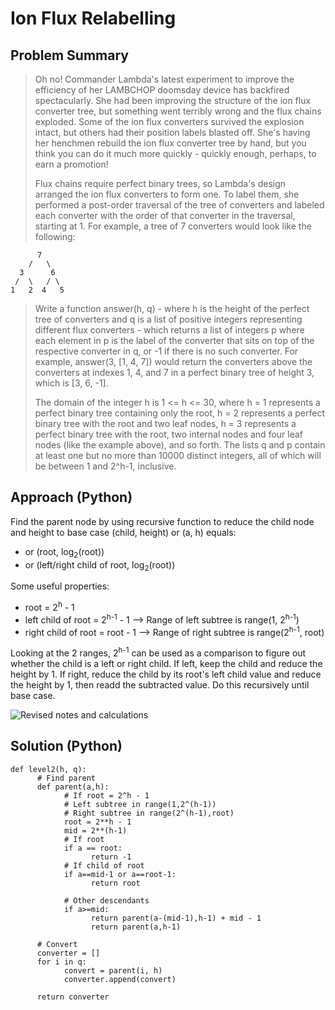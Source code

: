 # Ion Flux Relabelling 

## Problem Summary
> Oh no! Commander Lambda's latest experiment to improve the efficiency of her LAMBCHOP doomsday device has backfired spectacularly. She had been improving the structure of the ion flux converter tree, but something went terribly wrong and the flux chains exploded. Some of the ion flux converters survived the explosion intact, but others had their position labels blasted off. She's having her henchmen rebuild the ion flux converter tree by hand, but you think you can do it much more quickly - quickly enough, perhaps, to earn a promotion!
>
> Flux chains require perfect binary trees, so Lambda's design arranged the ion flux converters to form one. To label them, she performed a post-order traversal of the tree of converters and labeled each converter with the order of that converter in the traversal, starting at 1. For example, a tree of 7 converters would look like the following:
```
      7
    /   \
  3      6
 /  \   / \
1   2  4   5
```
> Write a function answer(h, q) - where h is the height of the perfect tree of converters and q is a list of positive integers representing different flux converters - which returns a list of integers p where each element in p is the label of the converter that sits on top of the respective converter in q, or -1 if there is no such converter. For example, answer(3, [1, 4, 7]) would return the converters above the converters at indexes 1, 4, and 7 in a perfect binary tree of height 3, which is [3, 6, -1].
>
> The domain of the integer h is 1 <= h <= 30, where h = 1 represents a perfect binary tree containing only the root, h = 2 represents a perfect binary tree with the root and two leaf nodes, h = 3 represents a perfect binary tree with the root, two internal nodes and four leaf nodes (like the example above), and so forth. The lists q and p contain at least one but no more than 10000 distinct integers, all of which will be between 1 and 2^h-1, inclusive.

## Approach (Python)
Find the parent node by using recursive function to reduce the child node and height to base case (child, height) or (a, h) equals:
- or (root, log<sub>2</sub>(root))
- or (left/right child of root, log<sub>2</sub>(root))

Some useful properties:
- root = 2<sup>h</sup> - 1
- left child of root = 2<sup>h-1</sup> - 1 --> Range of left subtree is range(1, 2<sup>h-1</sup>)
- right child of root = root - 1 --> Range of right subtree is range(2<sup>h-1</sup>, root)

Looking at the 2 ranges, 2<sup>h-1</sup> can be used as a comparison to figure out whether the child is a left or right child. If left, keep the child and reduce the height by 1. If right, reduce the child by its root's left child value and reduce the height by 1, then readd the subtracted value. Do this recursively until base case.

![Revised notes and calculations](https://scontent.fyzd1-3.fna.fbcdn.net/v/t1.15752-9/409965580_895946478902461_605955524987797450_n.jpg?_nc_cat=103&ccb=1-7&_nc_sid=8cd0a2&_nc_ohc=Gcvk1KobEbkAX-oidr5&_nc_ht=scontent.fyzd1-3.fna&oh=03_AdSsRwy9uPvSSfOTYtaLj9xajXWem7FfLOXDB91U2CbKzw&oe=65AD1950)

## Solution (Python)
```
def level2(h, q):
      # Find parent
      def parent(a,h):
            # If root = 2^h - 1
            # Left subtree in range(1,2^(h-1))
            # Right subtree in range(2^(h-1),root)
            root = 2**h - 1
            mid = 2**(h-1) 
            # If root 
            if a == root:
                  return -1
            # If child of root
            if a==mid-1 or a==root-1:
                  return root

            # Other descendants
            if a>=mid:
                  return parent(a-(mid-1),h-1) + mid - 1
                  return parent(a,h-1)

      # Convert
      converter = []
      for i in q:
            convert = parent(i, h) 
            converter.append(convert)

      return converter
```
